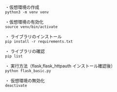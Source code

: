 ・仮想環境の作成  
`python3 -m venv venv`

・仮想環境の有効化  
`source venv/bin/activate`

・ ライブラリのインストール  
`pip install -r requirements.txt`

・ ライブラリの確認  
`pip list`

・ 実行方法（flask,flask_httpauth インストール確認後）  
`python flask_basic.py`

・ 仮想環境の無効化  
`deactivate`